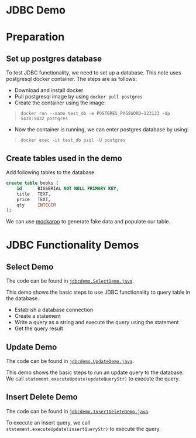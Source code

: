 JDBC Demo
=========

# Preparation
## Set up postgres database
To test JDBC functionality, we need to set up a database. This note uses postgresql docker container. The steps are as follows:
- Download and install docker
- Pull postgresql image by using  `docker pull postgres`
- Create the container using the image:
> `docker run --name test_db -e POSTGRES_PASSWORD=123123 -dp 5430:5432 postgres`
- Now the container is running, we can enter postgres database by using:
> `docker exec -it test_db psql -U postgres`

## Create tables used in the demo
Add following tables to the database.
```sql
create table books (
    id      BIGSERIAL NOT NULL PRIMARY KEY,
    title   TEXT,
    price   TEXT,
    qty     INTEGER
);
```
We can use [mockaroo](https://www.mockaroo.com/) to generate fake data and populate our table.

# JDBC Functionality Demos

## Select Demo
The code can be found in [`jdbcdemo.SelectDemo.java`]().

This demo shows the basic steps to use JDBC functionality to query table in the database.
- Establish a database connection
- Create a statement
- Write a query as a string and execute the query using the statement
- Get the query result

## Update Demo
The code can be found in [`jdbcdemo.UpdateDemo.java`]().

This demo shows the basic steps to run an update query to the database. We call `statement.executeUpdate(updateQueryStr)` to execute the query.

## Insert Delete Demo
The code can be found in [`jdbcdemo.InsertDeleteDemo.java`]().

To execute an insert query, we call `statement.executeUpdate(insertQueryStr)` to execute the query. 

